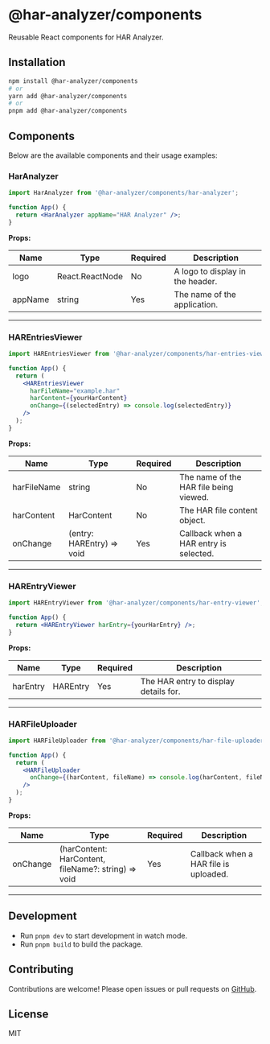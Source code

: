 # @har-analyzer/components

Reusable React components for HAR Analyzer.

## Installation

```sh
npm install @har-analyzer/components
# or
yarn add @har-analyzer/components
# or
pnpm add @har-analyzer/components
```

## Components

Below are the available components and their usage examples:

### HarAnalyzer

```jsx
import HarAnalyzer from '@har-analyzer/components/har-analyzer';

function App() {
  return <HarAnalyzer appName="HAR Analyzer" />;
}
```

**Props:**

| Name      | Type            | Required | Description                          |
|-----------|-----------------|----------|--------------------------------------|
| logo      | React.ReactNode | No       | A logo to display in the header.    |
| appName   | string          | Yes      | The name of the application.        |

---

### HAREntriesViewer

```jsx
import HAREntriesViewer from '@har-analyzer/components/har-entries-viewer';

function App() {
  return (
    <HAREntriesViewer
      harFileName="example.har"
      harContent={yourHarContent}
      onChange={(selectedEntry) => console.log(selectedEntry)}
    />
  );
}
```

**Props:**

| Name          | Type                          | Required | Description                                      |
|---------------|-------------------------------|----------|--------------------------------------------------|
| harFileName   | string                        | No       | The name of the HAR file being viewed.          |
| harContent    | HarContent                    | No       | The HAR file content object.                    |
| onChange      | (entry: HAREntry) => void     | Yes      | Callback when a HAR entry is selected.          |

---

### HAREntryViewer

```jsx
import HAREntryViewer from '@har-analyzer/components/har-entry-viewer';

function App() {
  return <HAREntryViewer harEntry={yourHarEntry} />;
}
```

**Props:**

| Name      | Type      | Required | Description                          |
|-----------|-----------|----------|--------------------------------------|
| harEntry  | HAREntry  | Yes      | The HAR entry to display details for.|

---

### HARFileUploader

```jsx
import HARFileUploader from '@har-analyzer/components/har-file-uploader';

function App() {
  return (
    <HARFileUploader
      onChange={(harContent, fileName) => console.log(harContent, fileName)}
    />
  );
}
```

**Props:**

| Name      | Type                                      | Required | Description                                      |
|-----------|-------------------------------------------|----------|--------------------------------------------------|
| onChange  | (harContent: HarContent, fileName?: string) => void | Yes      | Callback when a HAR file is uploaded.           |

---

## Development

- Run `pnpm dev` to start development in watch mode.
- Run `pnpm build` to build the package.

## Contributing

Contributions are welcome! Please open issues or pull requests on [GitHub](https://github.com/theallanjoshua/har-analyzer).

## License

MIT